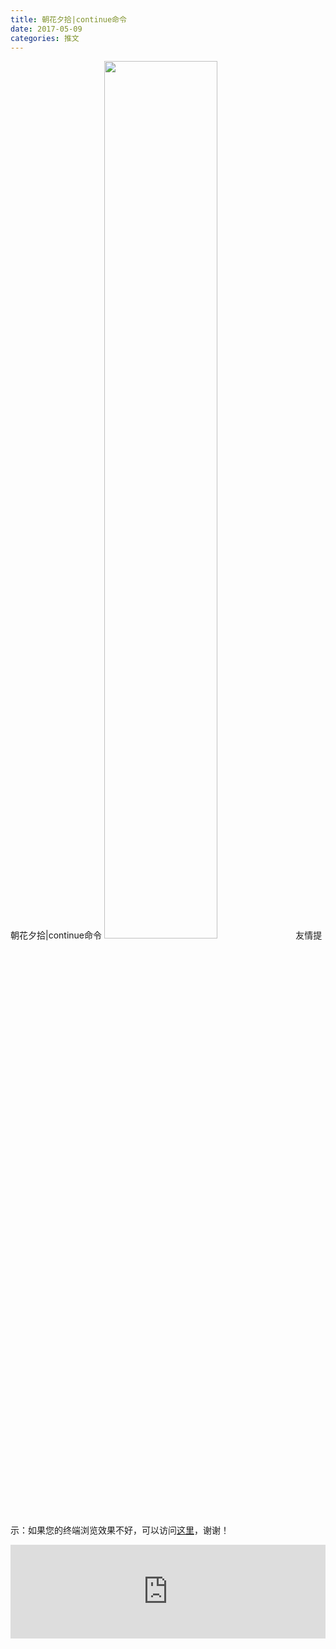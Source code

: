 ```yaml
---
title: 朝花夕拾|continue命令
date: 2017-05-09
categories: 推文
---
```

朝花夕拾|continue命令
<img src="http://mmbiz.qpic.cn/mmbiz_jpg/ACviaWTBFxhaS2SEl7P2fJiccXcB4ZRLNDTIQKg8lRialjQQKHVJcTpic6kKvTtbCoiaDHEKIukkKJJyfCicPeNFcewQ/0?wx_fmt=jpeg" style="width: 60%; height: auto;"/><!--more-->
友情提示：如果您的终端浏览效果不好，可以访问[这里](https://stata-club.github.io/stata_article/2017-05-09.html)，谢谢！
<iframe src="https://stata-club.github.io/stata_article/2017-05-09.html" id="iframepage" frameborder="0" scrolling="no" marginheight="0" marginwidth="0" width="100%" onLoad="iFrameHeight()"></iframe>
<script type="text/javascript" language="javascript">
function iFrameHeight() {
var ifm= document.getElementById("iframepage");
var subWeb = document.frames ? document.frames["iframepage"].document : ifm.contentDocument;   
if(ifm != null && subWeb != null) {
 ifm.height = subWeb.body.scrollHeight;
} 
} 
</script> 
